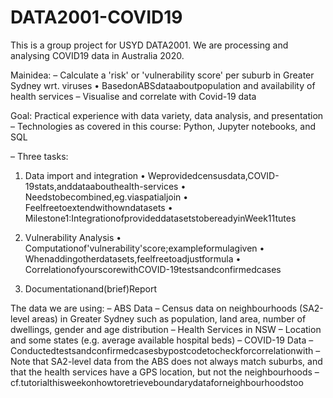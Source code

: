 # DATA2001-COVID19
This is a group project for USYD DATA2001. We are processing and analysing COVID19 data in Australia 2020.

Mainidea:
– Calculate a 'risk' or 'vulnerability score' per suburb in Greater Sydney wrt. viruses
• BasedonABSdataaboutpopulation and availability of health services
– Visualise and correlate with Covid-19 data


Goal: Practical experience with data variety, data analysis, and presentation – Technologies as covered in this course: Python, Jupyter notebooks, and SQL

– Three tasks:

1. Data import and integration
• Weprovidedcensusdata,COVID-19stats,anddataabouthealth-services
• Needstobecombined,eg.viaspatialjoin
• Feelfreetoextendwithowndatasets
• Milestone1:IntegrationofprovideddatasetstobereadyinWeek11tutes

2. Vulnerability Analysis
• Computationof'vulnerability'score;exampleformulagiven
• Whenaddingotherdatasets,feelfreetoadjustformula
• CorrelationofyourscorewithCOVID-19testsandconfirmedcases

3. Documentationand(brief)Report

The data we are using:
– ABS Data
– Census data on neighbourhoods (SA2-level areas) in Greater Sydney
such as population, land area, number of dwellings, gender and age distribution – Health Services in NSW
– Location and some states (e.g. average available hospital beds)
– COVID-19 Data
– Conductedtestsandconfirmedcasesbypostcodetocheckforcorrelationwith
– Note that SA2-level data from the ABS does not always match suburbs,
and that the health services have a GPS location, but not the neighbourhoods
– cf.tutorialthisweekonhowtoretrieveboundarydataforneighbourhoodstoo
